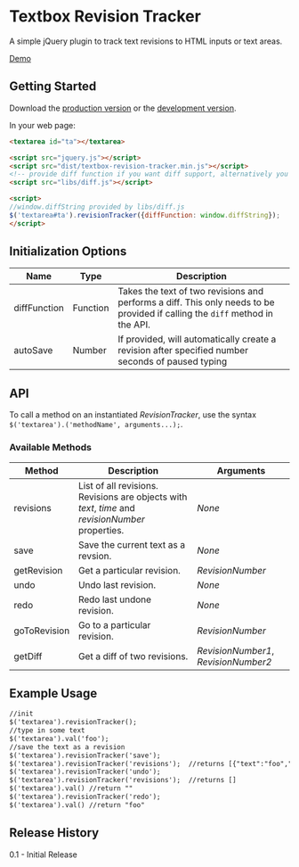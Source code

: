 # Textbox Revision Tracker

A simple jQuery plugin to track text revisions to HTML inputs or text areas.

[Demo](http://jonmbake.github.io/textbox-revision-tracker/demo.html)

## Getting Started
Download the [production version][min] or the [development version][max].

[min]: https://raw.github.com/jonmbake/jquery-textbox-revision-tracker/master/dist/textbox-revision-tracker.min.js
[max]: https://raw.github.com/jonmbake/jquery-textbox-revision-tracker/master/dist/textbox-revision-tracker.js

In your web page:

```html
<textarea id="ta"></textarea>

<script src="jquery.js"></script>
<script src="dist/textbox-revision-tracker.min.js"></script>
<!-- provide diff function if you want diff support, alternatively you supply your own diff function, which is passed as an option -->
<script src="libs/diff.js"></script>

<script>
//window.diffString provided by libs/diff.js
$('textarea#ta').revisionTracker({diffFunction: window.diffString});
</script>
```
## Initialization Options

Name         | Type        | Description
------------ | ----------- | -----------
diffFunction | Function |Takes the text of two revisions and performs a diff.  This only needs to be provided if calling the `diff` method in the API.
autoSave      | Number | If provided, will automatically create a revision after specified number seconds of paused typing

## API

To call a method on an instantiated *RevisionTracker*, use the syntax `$('textarea').('methodName', arguments...);`.

### Available Methods

Method             | Description                                                                                                    | Arguments
------------------ | ------------------------------- | ---------
revisions          | List of all revisions.  Revisions are objects with *text*, *time* and *revisionNumber* properties. | *None*
save               | Save the current text as a revsion. | *None*
getRevision        | Get a particular revision. | *RevisionNumber*
undo               | Undo last revision.         | *None*
redo               | Redo last undone revision.  | *None*
goToRevision       | Go to a particular revision. | *RevisionNumber*
getDiff            | Get a diff of two revisions. | *RevisionNumber1*, *RevisionNumber2*

## Example Usage

```html
//init
$('textarea').revisionTracker();
//type in some text
$('textarea').val('foo');
//save the text as a revision
$('textarea').revisionTracker('save');
$('textarea').revisionTracker('revisions');  //returns [{"text":"foo","time":1438307922004,"revisionNumber":1}]
$('textarea').revisionTracker('undo');
$('textarea').revisionTracker('revisions');  //returns []
$('textarea').val() //return ""
$('textarea').revisionTracker('redo');
$('textarea').val() //return "foo"
```

## Release History
0.1 - Initial Release
